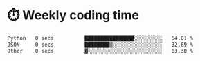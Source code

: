 
# :stopwatch: Weekly coding time
<!--START_SECTION:waka-->

```txt
Python   0 secs          ████████████████░░░░░░░░░   64.01 %
JSON     0 secs          ████████▒░░░░░░░░░░░░░░░░   32.69 %
Other    0 secs          ▓░░░░░░░░░░░░░░░░░░░░░░░░   03.30 %
```

<!--END_SECTION:waka-->


<!-- <p> <img src="https://github-readme-stats.vercel.app/api?username=cozgerest&show_icons=true&hide_border=false" />  </p> -->

